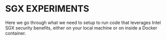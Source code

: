 # SGX EXPERIMENTS

Here we go through what we need to setup to run code that leverages Intel SGX security benefits, either on your local machine or on inside a Docker container.
